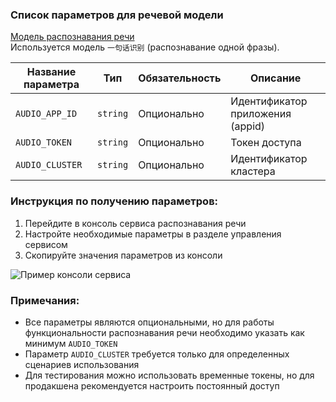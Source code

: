 ### Список параметров для речевой модели

[Модель распознавания речи](https://www.volcengine.com/docs/6561/80816)  
Используется модель `一句话识别` (распознавание одной фразы).

| Название параметра | Тип      | Обязательность    | Описание       |
|--------------------|----------|-------------------|----------------|
| `AUDIO_APP_ID`     | `string` | Опционально       | Идентификатор приложения (appid) |
| `AUDIO_TOKEN`      | `string` | Опционально       | Токен доступа  |
| `AUDIO_CLUSTER`    | `string` | Опционально       | Идентификатор кластера |

### Инструкция по получению параметров:

1. Перейдите в консоль сервиса распознавания речи
2. Настройте необходимые параметры в разделе управления сервисом
3. Скопируйте значения параметров из консоли

![Пример консоли сервиса](https://github.com/user-attachments/assets/6261ee3c-2632-427d-a95e-85e55d85d971)

### Примечания:
- Все параметры являются опциональными, но для работы функциональности распознавания речи необходимо указать как минимум `AUDIO_TOKEN`
- Параметр `AUDIO_CLUSTER` требуется только для определенных сценариев использования
- Для тестирования можно использовать временные токены, но для продакшена рекомендуется настроить постоянный доступ